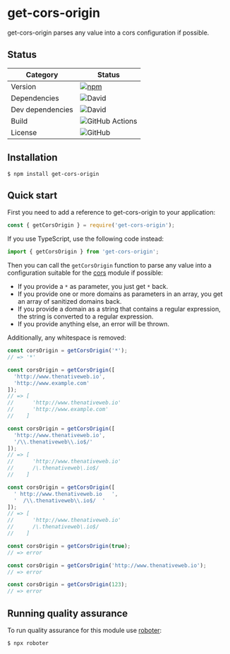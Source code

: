 # get-cors-origin

get-cors-origin parses any value into a cors configuration if possible.

## Status

| Category         | Status                                                                                                       |
| ---------------- | ------------------------------------------------------------------------------------------------------------ |
| Version          | [![npm](https://img.shields.io/npm/v/get-cors-origin)](https://www.npmjs.com/package/get-cors-origin)        |
| Dependencies     | ![David](https://img.shields.io/david/thenativeweb/get-cors-origin)                                          |
| Dev dependencies | ![David](https://img.shields.io/david/dev/thenativeweb/get-cors-origin)                                      |
| Build            | ![GitHub Actions](https://github.com/thenativeweb/get-cors-origin/workflows/Release/badge.svg?branch=master) |
| License          | ![GitHub](https://img.shields.io/github/license/thenativeweb/get-cors-origin)                                |

## Installation

```shell
$ npm install get-cors-origin
```

## Quick start

First you need to add a reference to get-cors-origin to your application:

```javascript
const { getCorsOrigin } = require('get-cors-origin');
```

If you use TypeScript, use the following code instead:

```typescript
import { getCorsOrigin } from 'get-cors-origin';
```

Then you can call the `getCorsOrigin` function to parse any value into a configuration suitable for the [cors](https://www.npmjs.com/package/cors) module if possible:

-   If you provide a `*` as parameter, you just get `*` back.
-   If you provide one or more domains as parameters in an array, you get an array of sanitized domains back.
-   If you provide a domain as a string that contains a regular expression, the string is converted to a regular expression.
-   If you provide anything else, an error will be thrown.

Additionally, any whitespace is removed:

```javascript
const corsOrigin = getCorsOrigin('*');
// => '*'

const corsOrigin = getCorsOrigin([
  'http://www.thenativeweb.io',
  'http://www.example.com'
]);
// => [
//      'http://www.thenativeweb.io'
//      'http://www.example.com'
//    ]

const corsOrigin = getCorsOrigin([
  'http://www.thenativeweb.io',
  '/\\.thenativeweb\\.io$/'
]);
// => [
//      'http://www.thenativeweb.io'
//      /\.thenativeweb\.io$/
//    ]

const corsOrigin = getCorsOrigin([
  ' http://www.thenativeweb.io   ',
  '  /\\.thenativeweb\\.io$/  '
]);
// => [
//      'http://www.thenativeweb.io'
//      /\.thenativeweb\.io$/
//    ]

const corsOrigin = getCorsOrigin(true);
// => error

const corsOrigin = getCorsOrigin('http://www.thenativeweb.io');
// => error

const corsOrigin = getCorsOrigin(123);
// => error
```

## Running quality assurance

To run quality assurance for this module use [roboter](https://www.npmjs.com/package/roboter):

```shell
$ npx roboter
```

